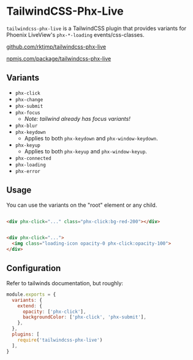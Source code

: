 TailwindCSS-Phx-Live
===

`tailwindcss-phx-live` is a TailwindCSS plugin that provides variants for Phoenix LiveView's `phx-*-loading` events/css-classes.

[github.com/rktjmp/tailwindcss-phx-live](https://github.com/rktjmp/tailwindcss-phx-live)

[npmjs.com/package/tailwindcss-phx-live](https://www.npmjs.com/package/tailwindcss-phx-live)

Variants
---

- `phx-click`
- `phx-change`
- `phx-submit`
- `phx-focus`
  - _Note: tailwind already has focus variants!_
- `phx-blur`
- `phx-keydown`
  - Applies to both `phx-keydown` and `phx-window-keydown`.
- `phx-keyup`
  - Applies to both `phx-keyup` and `phx-window-keyup`.
- `phx-connected`
- `phx-loading`
- `phx-error`

Usage
---

You can use the variants on the "root" element or any child.

```html

<div phx-click="..." class="phx-click:bg-red-200"></div>
```

```html

<div phx-click="...">
  <img class="loading-icon opacity-0 phx-click:opacity-100">
</div>
````

Configuration
---

Refer to tailwinds documentation, but roughly:

```js
module.exports = {
  variants: {
    extend: {
      opacity: ['phx-click'],
      backgroundColor: ['phx-click', 'phx-submit'],
    },
  },
  plugins: [
    require('tailwindcss-phx-live')
  ],
}
```

